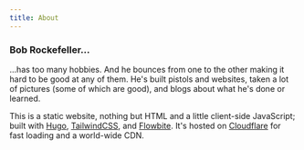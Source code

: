 ```yaml
---
title: About
---
```


### Bob Rockefeller…

…has too many hobbies. And he bounces from one to the other making it hard to be good at any of them. He's built pistols and websites, taken a lot of pictures (some of which are good), and blogs about what he's done or learned.

This is a static website, nothing but HTML and a little client-side JavaScript; built with [Hugo](https://gohugo.io/), [TailwindCSS](https://tailwindcss.com/), and [Flowbite](https://flowbite.com/). It's hosted on [Cloudflare](https://www.cloudflare.com/) for fast loading and a world-wide CDN.
